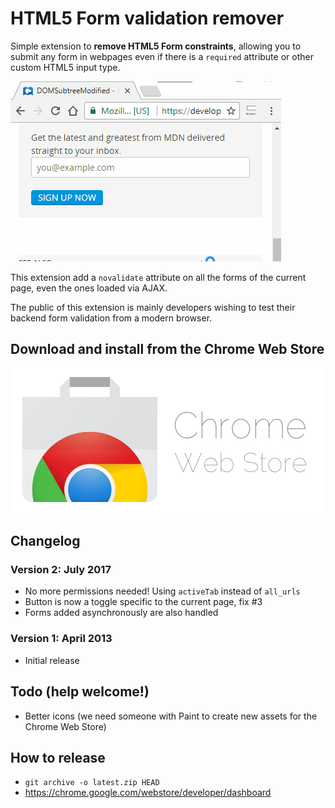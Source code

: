 # HTML5 Form validation remover

Simple extension to **remove HTML5 Form constraints**, allowing you to submit any form in webpages even if there is a `required` attribute or other custom HTML5 input type.

![](meta/demo.gif)

This extension add a `novalidate` attribute on all the forms of the current page, even the ones loaded via AJAX.

The public of this extension is mainly developers wishing to test their backend form validation from a modern browser.

## Download and install from the Chrome Web Store

[![](meta/chrome.png)](https://chrome.google.com/webstore/detail/html5-form-validation-rem/dcpagcgkpeflhhampddilklcnjdjlmlb)

## Changelog

### Version 2: July 2017

- No more permissions needed! Using `activeTab` instead of `all_urls`
- Button is now a toggle specific to the current page, fix #3
- Forms added asynchronously are also handled

### Version 1: April 2013

- Initial release

## Todo (help welcome!)

- Better icons (we need someone with Paint to create new assets for the Chrome Web Store)

## How to release

- `git archive -o latest.zip HEAD`
- https://chrome.google.com/webstore/developer/dashboard
